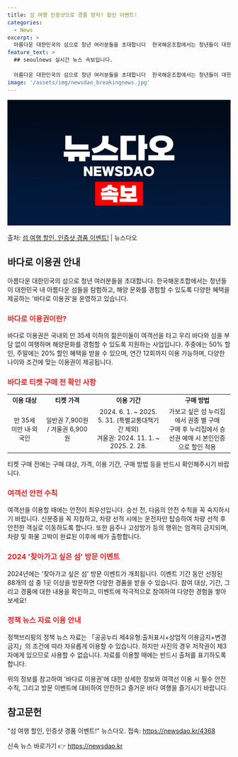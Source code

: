 ```yaml
---
title: 섬 여행 인증샷으로 경품 받자! 할인 이벤트!
categories:
  - News
excerpt: >
  아름다운 대한민국의 섬으로 청년 여러분들을 초대합니다  한국해운조합에서는 청년들이 대한민국 내 아름다운 섬들…
feature_text: >
  ## seoulnews 실시간 뉴스 속보입니다.

  아름다운 대한민국의 섬으로 청년 여러분들을 초대합니다  한국해운조합에서는 청년들이 대한민국 내 아름다운 섬들…
image: '/assets/img/newsdao_breakingnews.jpg'
---
```


![뉴스다오 속보](/assets/img/newsdao_breakingnews.jpg)

<p>출처: <a href="https://newsdao.kr/4368" rel="dofollow">섬 여행 할인, 인증샷 경품 이벤트!</a> | 뉴스다오</p>

<h2 data-ke-size="size26">바다로 이용권 안내</h2>
<p data-ke-size="size16">아름다운 대한민국의 섬으로 청년 여러분들을 초대합니다. 한국해운조합에서는 청년들이 대한민국 내 아름다운 섬들을 탐험하고, 해양 문화를 경험할 수 있도록 다양한 혜택을 제공하는 '바다로 이용권'을 운영하고 있습니다.<p>

<h3><b><span style="color: #ee2323;">바다로 이용권이란?</span></b></h3>
<p data-ke-size="size16">바다로 이용권은 국내외 만 35세 이하의 젊은이들이 여객선을 타고 우리 바다와 섬을 부담 없이 여행하며 해양문화를 경험할 수 있도록 지원하는 사업입니다. 주중에는 50% 할인, 주말에는 20% 할인 혜택을 받을 수 있으며, 연간 12회까지 이용 가능하며, 다양한 나이와 조건에 맞는 이용권이 제공됩니다.<p>

<h3><b><span style="color: #ee2323;">바다로 티켓 구매 전 확인 사항</span></b></h3>
<table>
<tbody>
<tr>
<td style="text-align: center; height: 17px;"><b>이용 대상</b></td>
<td style="text-align: center; height: 17px;"><b>티켓 가격</b></td>
<td style="text-align: center; height: 17px;"><b>이용 기간</b></td>
<td style="text-align: center; height: 17px;"><b>구매 방법</b></td>
</tr>
<tr>
<td style="text-align: center; height: 17px;">만 35세 미만 내·외국인</td>
<td style="text-align: center; height: 17px;">일반권 7,900원 / 겨울권 6,900원</td>
<td style="text-align: center; height: 17px;">2024. 6. 1. ~ 2025. 5. 31. (특별교통대책기간 제외)<br />겨울권: 2024. 11. 1. ~ 2025. 2. 28.</td>
<td style="text-align: center; height: 17px;">가보고 싶은 섬 누리집에서 권종 별 구매<br />구매 후 누리집에서 승선권 예매 시 본인인증으로 할인 적용</td>
</tr>
</tbody>
</table>

<p data-ke-size="size16">티켓 구매 전에는 구매 대상, 가격, 이용 기간, 구매 방법 등을 반드시 확인해주시기 바랍니다.<p>

<h3><b><span style="color: #ee2323;">여객선 안전 수칙</span></b></h3>
<p data-ke-size="size16">여객선을 이용할 때에는 안전이 최우선입니다. 승선 전, 다음의 안전 수칙을 꼭 숙지하시기 바랍니다. 신분증을 꼭 지참하고, 차량 선적 시에는 운전자만 탑승하여 차량 선적 후 안전한 객실로 이동하도록 합니다. 또한 음주나 고성방가 등의 행위는 엄격히 금지되며, 차량 및 화물 고박이 완료된 이후에 배가 출항합니다.<p>

<h3><b><span style="color: #ee2323;">2024 '찾아가고 싶은 섬' 방문 이벤트</span></b></h3>
<p data-ke-size="size16">2024년에는 '찾아가고 싶은 섬' 방문 이벤트가 개최됩니다. 이벤트 기간 동안 선정된 88개의 섬 중 1곳 이상을 방문하면 다양한 경품을 받을 수 있습니다. 참여 대상, 기간, 그리고 경품에 대한 내용을 확인하고, 이벤트에 적극적으로 참여하여 다양한 경험을 쌓아보세요!<p>

<h3><b><span style="color: #ee2323;">정책 뉴스 자료 이용 안내</span></b></h3>
<p data-ke-size="size16">정책브리핑의 정책 뉴스 자료는 「공공누리 제4유형:출처표시+상업적 이용금지+변경금지」의 조건에 따라 자유롭게 이용할 수 있습니다. 하지만 사진의 경우 저작권이 제3자에게 있으므로 사용할 수 없습니다. 자료를 이용할 때에는 반드시 출처를 표기하도록 합니다.<p>

<p data-ke-size="size16">위의 정보를 참고하여 '바다로 이용권'에 대한 상세한 정보와 여객선 이용 시 필수 안전 수칙, 그리고 방문 이벤트에 대비하여 안전하고 즐거운 바다 여행을 즐기시기 바랍니다.<p>

<h2 data-ke-size="size26">참고문헌</h2>
<p data-ke-size="size16">"섬 여행 할인, 인증샷 경품 이벤트!" 뉴스다오. 접속: <a href="https://newsdao.kr/4368">https://newsdao.kr/4368</a><p> 

신속 뉴스 바로가기 👉 <a href="https://newsdao.kr" rel="dofollow">https://newsdao.kr</a>


